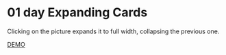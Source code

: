 # 01 day Expanding Cards

Clicking on the picture expands it to full width, collapsing the previous one.

[DEMO](https://voloshin-sergei.github.io/50_days/)
